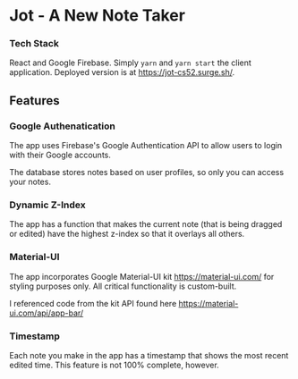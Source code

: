 # Jot - A New Note Taker
### Tech Stack
React and Google Firebase. Simply `yarn` and `yarn start` the client application. Deployed version is at https://jot-cs52.surge.sh/.
## Features
### Google Authenatication
The app uses Firebase's Google Authentication API to allow users to login with their Google accounts.

The database stores notes based on user profiles, so only you can access your notes.

### Dynamic Z-Index
The app has a function that makes the current note (that is being dragged or edited) have the highest z-index so that it overlays all others.

### Material-UI
The app incorporates Google Material-UI kit https://material-ui.com/ for styling purposes only. All critical functionality is custom-built.

I referenced code from the kit API found here https://material-ui.com/api/app-bar/

### Timestamp
Each note you make in the app has a timestamp that shows the most recent edited time. This feature is not 100% complete, however.
